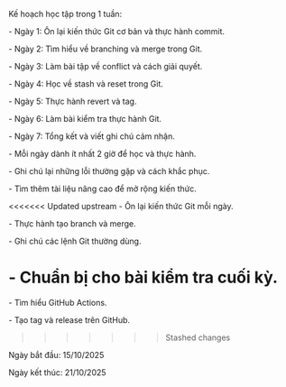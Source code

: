 Kế hoạch học tập trong 1 tuần:



\- Ngày 1: Ôn lại kiến thức Git cơ bản và thực hành commit.

\- Ngày 2: Tìm hiểu về branching và merge trong Git.

\- Ngày 3: Làm bài tập về conflict và cách giải quyết.

\- Ngày 4: Học về stash và reset trong Git.

\- Ngày 5: Thực hành revert và tag.

\- Ngày 6: Làm bài kiểm tra thực hành Git.

\- Ngày 7: Tổng kết và viết ghi chú cảm nhận.

\- Mỗi ngày dành ít nhất 2 giờ để học và thực hành.

\- Ghi chú lại những lỗi thường gặp và cách khắc phục.

\- Tìm thêm tài liệu nâng cao để mở rộng kiến thức.

<<<<<<< Updated upstream
\- Ôn lại kiến thức Git mỗi ngày.

\- Thực hành tạo branch và merge.

\- Ghi chú các lệnh Git thường dùng.

\- Chuẩn bị cho bài kiểm tra cuối kỳ.
=======
\- Tìm hiểu GitHub Actions.

\- Tạo tag và release trên GitHub.
>>>>>>> Stashed changes





Ngày bắt đầu: 15/10/2025

Ngày kết thúc: 21/10/2025

